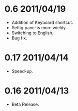 # 0.6 2011/04/19

* Addition of Keyboard shortcut.
* Settig panel is more wieldy. 
* Switching to English.
* Bug fix.

# 0.17 2011/04/14

* Speed-up.

# 0.16 2011/04/13

* Beta Release.

